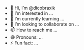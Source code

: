 - 👋 Hi, I’m @dicobraxik
- 👀 I’m interested in ...
- 🌱 I’m currently learning ...
- 💞️ I’m looking to collaborate on ...
- 📫 How to reach me ...
- 😄 Pronouns: ...
- ⚡ Fun fact: ...

<!---
dicobraxik/dicobraxik is a ✨ special ✨ repository because its `README.md` (this file) appears on your GitHub profile.
You can click the Preview link to take a look at your changes.
--->
